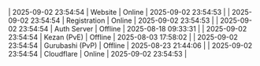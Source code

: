 | 2025-09-02 23:54:54 | Website | Online | 2025-09-02 23:54:53 |
| 2025-09-02 23:54:54 | Registration | Online | 2025-09-02 23:54:53 |
| 2025-09-02 23:54:54 | Auth Server | Offline | 2025-08-18 09:33:31 |
| 2025-09-02 23:54:54 | Kezan (PvE) | Offline | 2025-08-03 17:58:02 |
| 2025-09-02 23:54:54 | Gurubashi (PvP) | Offline | 2025-08-23 21:44:06 |
| 2025-09-02 23:54:54 | Cloudflare | Online | 2025-09-02 23:54:53 |
